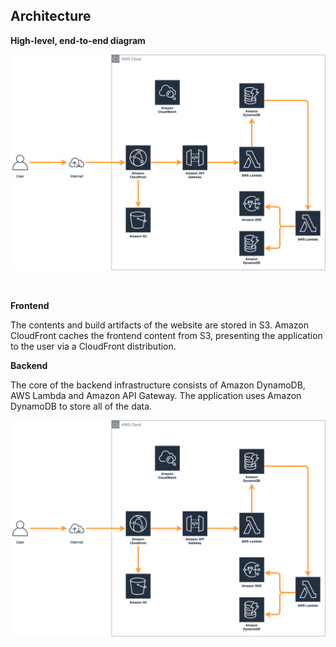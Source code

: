 ## Architecture


**High-level, end-to-end diagram**

![High-level architectural diagram](diagrams/Text-Sender-AWS.png)

&nbsp;

**Frontend**

The contents and build artifacts of the website are stored in S3. Amazon CloudFront caches the frontend content from S3, presenting the application to the user via a CloudFront distribution.

**Backend**

The core of the backend infrastructure consists of Amazon DynamoDB, AWS Lambda and Amazon API Gateway. The application uses Amazon DynamoDB to store all of the data. 

![Backend diagram](diagrams/Text-Sender-AWS.png)

